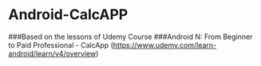 # Android-CalcAPP

###Based on the lessons of Udemy Course
###Android N: From Beginner to Paid Professional - CalcApp
(https://www.udemy.com/learn-android/learn/v4/overview)

